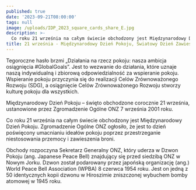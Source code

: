 ```yaml
---
published: true
date: '2023-09-21T08:00:00'
tags: null
image: /uploads/IDP_2023_square_cards_share_E.jpg
description: >-
  Co roku 21 września na całym świecie obchodzony jest Międzynarodowy Dzień Pokoju. Zgromadzenie Ogólne ONZ ogłosiło, że jest to dzień poświęcony umacnianiu ideałów pokoju poprzez przestrzeganie niestosowania przemocy i zawieszenia broni. 
title: 21 września - Międzynarodowy Dzień Pokoju, Światowy Dzień Zawieszenia Broni
---
```


Tegoroczne hasło brzmi „Działania na rzecz pokoju: nasza ambicja osiągnięcia #GlobalGoals”. Jest to wezwanie do działania, które uznaje naszą indywidualną i zbiorową odpowiedzialność za wspieranie pokoju. Wspieranie pokoju przyczynia się do realizacji Celów Zrównoważonego Rozwoju (SDG), a osiągnięcie Celów Zrównoważonego Rozwoju stworzy kulturę pokoju dla wszystkich.

Międzynarodowy Dzień Pokoju – święto obchodzone corocznie 21 września, ustanowione przez Zgromadzenie Ogólne ONZ 7 września 2001 roku.

Co roku 21 września na całym świecie obchodzony jest Międzynarodowy Dzień Pokoju. Zgromadzenie Ogólne ONZ ogłosiło, że jest to dzień poświęcony umacnianiu ideałów pokoju poprzez przestrzeganie niestosowania przemocy i zawieszenia broni.

Obchody rozpoczyna Sekretarz Generalny ONZ, który uderza w Dzwon Pokoju (ang. Japanese Peace Bell) znajdujący się przed siedzibą ONZ w Nowym Jorku. Dzwon został podarowany przez japońską organizację (ang.) World Peace Bell Association (WPBA) 8 czerwca 1954 roku. Jest on jedną z 50 identycznych kopii dzwonu w Hiroszimie zniszczonej wybuchem bomby atomowej w 1945 roku.


